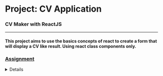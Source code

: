 # Project: CV Application

### CV Maker with ReactJS 

--- 

#### This project aims to use the basics concepts of react to create a form that will display a CV like result. Using react class components only. 

<h3><a href="#assignment" class="anchor-link">Assignment</a></h3>

<details>
 

  <div class="lesson-content__panel">
    <ol>
      <li>Create a new project using <code>npx create-react-app cv-project</code>. If you need a reminder on how it works, check out the previous lessons. Don’t forget to setup a GitHub repository for your project, to push your progress.</li>
      <li>Remove the boilerplate code created by <code>create-react-app</code>.</li>
      <li>You should use class components for this project. You’re going to find a lot of code written using class components and this practical experience will help you understand it when encountered. You’ll also revisit this project in a later lesson to replace the class components with functional ones.</li>
      <li>Think about how to structure your application into components. Your application should include:
        <ol>
          <li>A section to add general information like name, email, phone number.</li>
          <li>A section to add your educational experience (school name, title of study, date of study)</li>
          <li>A section to add practical experience (company name, position title, main tasks of your jobs, date from and until when you worked for that company)</li>
        </ol>
      </li>
      <li>Be sure to include an edit and submit button for each section or for the whole CV, your preference. The submit button should submit your form and display the value of your input fields in HTML elements. The edit button should add back (display) the input fields, with the previously displayed information as values. In those input fields, you should be able to edit and resubmit the content. You’re going to make heavy use of state and props, so make sure you understood those concepts.</li>
      <li>Create a <code>components</code> folder in your <code>src</code> directory and add your components.</li>
      <li>Include a <code>styles</code> folder in your <code>src</code> directory for your CSS files. You’ll need to import these in the component files to use them.</li>
      <li>Don’t forget to push your solution to GitHub. You should be proud of your work and show it off to the world!</li>
    </ol>

<p>Tip: If you’re confused on how to deploy using GitHub Pages, take a look at <a href="https://blog.usejournal.com/how-to-deploy-your-react-app-into-github-pages-b2c96292b18e" target="_blank" rel="noopener noreferrer">this article</a></p>
  </div>

</details>